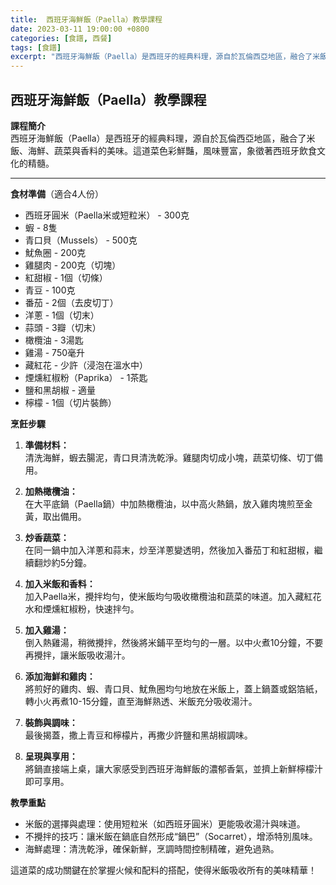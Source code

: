 ```yaml
---
title:  西班牙海鮮飯（Paella）教學課程
date: 2023-03-11 19:00:00 +0800
categories: [食譜, 西餐]
tags: [食譜] 
excerpt: "西班牙海鮮飯（Paella）是西班牙的經典料理，源自於瓦倫西亞地區，融合了米飯、海鮮、蔬菜與香料的美味"
---
```


## 西班牙海鮮飯（Paella）教學課程

**課程簡介**  
西班牙海鮮飯（Paella）是西班牙的經典料理，源自於瓦倫西亞地區，融合了米飯、海鮮、蔬菜與香料的美味。這道菜色彩鮮豔，風味豐富，象徵著西班牙飲食文化的精髓。

---

**食材準備**（適合4人份）  
- 西班牙圓米（Paella米或短粒米） - 300克  
- 蝦 - 8隻  
- 青口貝（Mussels） - 500克  
- 魷魚圈 - 200克  
- 雞腿肉 - 200克（切塊）  
- 紅甜椒 - 1個（切條）  
- 青豆 - 100克  
- 番茄 - 2個（去皮切丁）  
- 洋蔥 - 1個（切末）  
- 蒜頭 - 3瓣（切末）  
- 橄欖油 - 3湯匙  
- 雞湯 - 750毫升  
- 藏紅花 - 少許（浸泡在溫水中）  
- 煙燻紅椒粉（Paprika） - 1茶匙  
- 鹽和黑胡椒 - 適量  
- 檸檬 - 1個（切片裝飾）

**烹飪步驟**  

1. **準備材料：**  
   清洗海鮮，蝦去腸泥，青口貝清洗乾淨。雞腿肉切成小塊，蔬菜切條、切丁備用。

2. **加熱橄欖油：**  
   在大平底鍋（Paella鍋）中加熱橄欖油，以中高火熱鍋，放入雞肉塊煎至金黃，取出備用。

3. **炒香蔬菜：**  
   在同一鍋中加入洋蔥和蒜末，炒至洋蔥變透明，然後加入番茄丁和紅甜椒，繼續翻炒約5分鐘。

4. **加入米飯和香料：**  
   加入Paella米，攪拌均勻，使米飯均勻吸收橄欖油和蔬菜的味道。加入藏紅花水和煙燻紅椒粉，快速拌勻。

5. **加入雞湯：**  
   倒入熱雞湯，稍微攪拌，然後將米鋪平至均勻的一層。以中火煮10分鐘，不要再攪拌，讓米飯吸收湯汁。

6. **添加海鮮和雞肉：**  
   將煎好的雞肉、蝦、青口貝、魷魚圈均勻地放在米飯上，蓋上鍋蓋或鋁箔紙，轉小火再煮10-15分鐘，直至海鮮熟透、米飯充分吸收湯汁。

7. **裝飾與調味：**  
   最後揭蓋，撒上青豆和檸檬片，再撒少許鹽和黑胡椒調味。

8. **呈現與享用：**  
   將鍋直接端上桌，讓大家感受到西班牙海鮮飯的濃郁香氣，並擠上新鮮檸檬汁即可享用。

**教學重點**  
- 米飯的選擇與處理：使用短粒米（如西班牙圓米）更能吸收湯汁與味道。
- 不攪拌的技巧：讓米飯在鍋底自然形成“鍋巴”（Socarret），增添特別風味。
- 海鮮處理：清洗乾淨，確保新鮮，烹調時間控制精確，避免過熟。

這道菜的成功關鍵在於掌握火候和配料的搭配，使得米飯吸收所有的美味精華！
